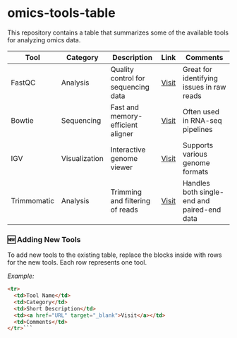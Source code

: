 # omics-tools-table
This repository contains a table that summarizes some of the available tools for analyzing omics data. 

  <table id="toolsTable" class="display">
    <thead>
      <tr>
        <th>Tool</th>
        <th>Category</th>
        <th>Description</th>
        <th>Link</th>
        <th>Comments</th>
      </tr>
    </thead>
    <tbody>
      <tr>
        <td>FastQC</td>
        <td>Analysis</td>
        <td>Quality control for sequencing data</td>
        <td><a href="https://www.bioinformatics.babraham.ac.uk/projects/fastqc/" target="_blank">Visit</a></td>
        <td>Great for identifying issues in raw reads</td>
      </tr>
      <tr>
        <td>Bowtie</td>
        <td>Sequencing</td>
        <td>Fast and memory-efficient aligner</td>
        <td><a href="http://bowtie-bio.sourceforge.net/index.shtml" target="_blank">Visit</a></td>
        <td>Often used in RNA-seq pipelines</td>
      </tr>
      <tr>
        <td>IGV</td>
        <td>Visualization</td>
        <td>Interactive genome viewer</td>
        <td><a href="https://software.broadinstitute.org/software/igv/" target="_blank">Visit</a></td>
        <td>Supports various genome formats</td>
      </tr>
      <tr>
        <td>Trimmomatic</td>
        <td>Analysis</td>
        <td>Trimming and filtering of reads</td>
        <td><a href="http://www.usadellab.org/cms/?page=trimmomatic" target="_blank">Visit</a></td>
        <td>Handles both single-end and paired-end data</td>
      </tr>
    </tbody>
  </table>

### 🆕 Adding New Tools
To add new tools to the existing table, replace the <tr> blocks inside <tbody> with rows for the new tools. Each row represents one tool.

_Example:_

```html
<tr>
  <td>Tool Name</td>
  <td>Category</td>
  <td>Short Description</td>
  <td><a href="URL" target="_blank">Visit</a></td>
  <td>Comments</td>
</tr>```



